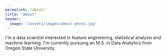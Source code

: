 ```yaml
---
permalink: /about/
title: "About"
header: 
  image: "/assets/images/about-photo.jpg"
---
```


I'm a data scientist interested in feature engineering, statistical analysis and machine learning. I'm currently pursuing an M.S. in Data Analytics from Oregon State University.